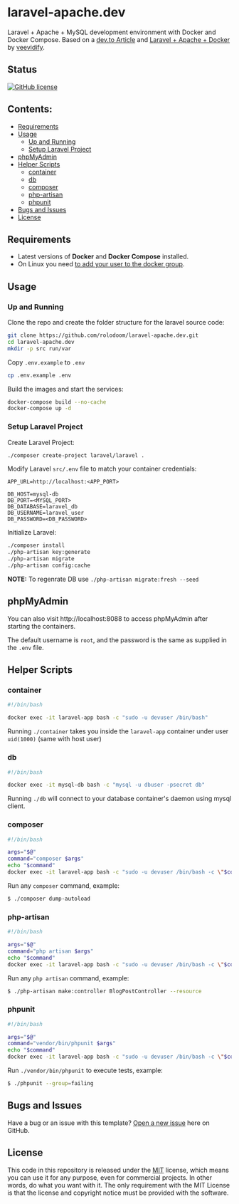 # laravel-apache.dev

Laravel + Apache + MySQL development environment with Docker and Docker Compose. Based on a [dev.to Article](https://dev.to/veevidify/docker-compose-up-your-entire-laravel-apache-mysql-development-environment-45ea) and [Laravel + Apache + Docker](https://github.com/veevidify/laravel-apache-docker) by [veevidify](https://github.com/veevidify).

## Status

[![GitHub license](https://img.shields.io/badge/license-MIT-blue.svg)](https://raw.githubusercontent.com/rolodoom/laravel-apache.dev/main/LICENSE)

## Contents:

- [Requirements](#requirements)
- [Usage](#usage)
  - [Up and Running](#up-and-running)
  - [Setup Laravel Project](#setup-laravel-project)
- [phpMyAdmin](#phpmyadmin)
- [Helper Scripts](#helper-scripts)
  - [container](#container)
  - [db](#db)
  - [composer](#composer)
  - [php-artisan](#php-artisan)
  - [phpunit](#phpunit)
- [Bugs and Issues](#bugs-and-issues)
- [License](#license)

## Requirements

- Latest versions of **Docker** and **Docker Compose** installed.
- On Linux you need [to add your user to the docker group](https://docs.docker.com/engine/install/linux-postinstall/#manage-docker-as-a-non-root-user).

## Usage

### Up and Running

Clone the repo and create the folder structure for the laravel source code:

```bash
git clone https://github.com/rolodoom/laravel-apache.dev.git
cd laravel-apache.dev
mkdir -p src run/var
```

Copy `.env.example` to `.env`

```bash
cp .env.example .env
```

Build the images and start the services:

```bash
docker-compose build --no-cache
docker-compose up -d
```

### Setup Laravel Project

Create Laravel Project:

```bash
./composer create-project laravel/laravel .
```

Modify Laravel `src/.env` file to match your container credentials:

```
APP_URL=http://localhost:<APP_PORT>

DB_HOST=mysql-db
DB_PORT=<MYSQL_PORT>
DB_DATABASE=laravel_db
DB_USERNAME=laravel_user
DB_PASSWORD=<DB_PASSWORD>
```

Initialize Laravel:

```bash
./composer install
./php-artisan key:generate
./php-artisan migrate
./php-artisan config:cache
```

**NOTE:** To regenrate DB use `./php-artisan migrate:fresh --seed`

## phpMyAdmin

You can also visit http://localhost:8088 to access phpMyAdmin after starting the containers.

The default username is `root`, and the password is the same as supplied in the `.env` file.

## Helper Scripts

### container

```bash
#!/bin/bash

docker exec -it laravel-app bash -c "sudo -u devuser /bin/bash"
```

Running `./container` takes you inside the `laravel-app` container under user `uid(1000)` (same with host user)

### db

```bash
#!/bin/bash

docker exec -it mysql-db bash -c "mysql -u dbuser -psecret db"
```

Running `./db` will connect to your database container's daemon using mysql client.

### composer

```bash
#!/bin/bash

args="$@"
command="composer $args"
echo "$command"
docker exec -it laravel-app bash -c "sudo -u devuser /bin/bash -c \"$command\""
```

Run any `composer` command, example:

```bash
$ ./composer dump-autoload
```

### php-artisan

```bash
#!/bin/bash

args="$@"
command="php artisan $args"
echo "$command"
docker exec -it laravel-app bash -c "sudo -u devuser /bin/bash -c \"$command\""
```

Run any `php artisan` command, example:

```bash
$ ./php-artisan make:controller BlogPostController --resource
```

### phpunit

```bash
#!/bin/bash

args="$@"
command="vendor/bin/phpunit $args"
echo "$command"
docker exec -it laravel-app bash -c "sudo -u devuser /bin/bash -c \"$command\""
```

Run `./vendor/bin/phpunit` to execute tests, example:

```bash
$ ./phpunit --group=failing
```

## Bugs and Issues

Have a bug or an issue with this template? [Open a new issue](https://github.com/rolodoom/laravel-apache.dev/issues) here on GitHub.

## License

This code in this repository is released under the [MIT](https://raw.githubusercontent.com/rolodoom/laravel-apache.dev/main/LICENSE) license, which means you can use it for any purpose, even for commercial projects. In other words, do what you want with it. The only requirement with the MIT License is that the license and copyright notice must be provided with the software.
